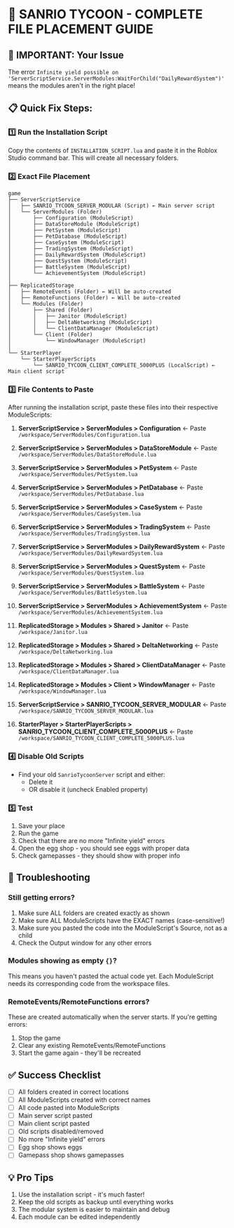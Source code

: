# 📁 SANRIO TYCOON - COMPLETE FILE PLACEMENT GUIDE

## 🚨 IMPORTANT: Your Issue
The error `Infinite yield possible on 'ServerScriptService.ServerModules:WaitForChild("DailyRewardSystem")'` means the modules aren't in the right place!

## 📋 Quick Fix Steps:

### 1️⃣ **Run the Installation Script**
Copy the contents of `INSTALLATION_SCRIPT.lua` and paste it in the Roblox Studio command bar. This will create all necessary folders.

### 2️⃣ **Exact File Placement**

```
game
├── ServerScriptService
│   ├── SANRIO_TYCOON_SERVER_MODULAR (Script) ← Main server script
│   └── ServerModules (Folder)
│       ├── Configuration (ModuleScript)
│       ├── DataStoreModule (ModuleScript)
│       ├── PetSystem (ModuleScript)
│       ├── PetDatabase (ModuleScript)
│       ├── CaseSystem (ModuleScript)
│       ├── TradingSystem (ModuleScript)
│       ├── DailyRewardSystem (ModuleScript)
│       ├── QuestSystem (ModuleScript)
│       ├── BattleSystem (ModuleScript)
│       └── AchievementSystem (ModuleScript)
│
├── ReplicatedStorage
│   ├── RemoteEvents (Folder) ← Will be auto-created
│   ├── RemoteFunctions (Folder) ← Will be auto-created
│   └── Modules (Folder)
│       ├── Shared (Folder)
│       │   ├── Janitor (ModuleScript)
│       │   ├── DeltaNetworking (ModuleScript)
│       │   └── ClientDataManager (ModuleScript)
│       └── Client (Folder)
│           └── WindowManager (ModuleScript)
│
└── StarterPlayer
    └── StarterPlayerScripts
        └── SANRIO_TYCOON_CLIENT_COMPLETE_5000PLUS (LocalScript) ← Main client script
```

### 3️⃣ **File Contents to Paste**

After running the installation script, paste these files into their respective ModuleScripts:

1. **ServerScriptService > ServerModules > Configuration** ← Paste `/workspace/ServerModules/Configuration.lua`
2. **ServerScriptService > ServerModules > DataStoreModule** ← Paste `/workspace/ServerModules/DataStoreModule.lua`
3. **ServerScriptService > ServerModules > PetSystem** ← Paste `/workspace/ServerModules/PetSystem.lua`
4. **ServerScriptService > ServerModules > PetDatabase** ← Paste `/workspace/ServerModules/PetDatabase.lua`
5. **ServerScriptService > ServerModules > CaseSystem** ← Paste `/workspace/ServerModules/CaseSystem.lua`
6. **ServerScriptService > ServerModules > TradingSystem** ← Paste `/workspace/ServerModules/TradingSystem.lua`
7. **ServerScriptService > ServerModules > DailyRewardSystem** ← Paste `/workspace/ServerModules/DailyRewardSystem.lua`
8. **ServerScriptService > ServerModules > QuestSystem** ← Paste `/workspace/ServerModules/QuestSystem.lua`
9. **ServerScriptService > ServerModules > BattleSystem** ← Paste `/workspace/ServerModules/BattleSystem.lua`
10. **ServerScriptService > ServerModules > AchievementSystem** ← Paste `/workspace/ServerModules/AchievementSystem.lua`

11. **ReplicatedStorage > Modules > Shared > Janitor** ← Paste `/workspace/Janitor.lua`
12. **ReplicatedStorage > Modules > Shared > DeltaNetworking** ← Paste `/workspace/DeltaNetworking.lua`
13. **ReplicatedStorage > Modules > Shared > ClientDataManager** ← Paste `/workspace/ClientDataManager.lua`
14. **ReplicatedStorage > Modules > Client > WindowManager** ← Paste `/workspace/WindowManager.lua`

15. **ServerScriptService > SANRIO_TYCOON_SERVER_MODULAR** ← Paste `/workspace/SANRIO_TYCOON_SERVER_MODULAR.lua`
16. **StarterPlayer > StarterPlayerScripts > SANRIO_TYCOON_CLIENT_COMPLETE_5000PLUS** ← Paste `/workspace/SANRIO_TYCOON_CLIENT_COMPLETE_5000PLUS.lua`

### 4️⃣ **Disable Old Scripts**
- Find your old `SanrioTycoonServer` script and either:
  - Delete it
  - OR disable it (uncheck Enabled property)

### 5️⃣ **Test**
1. Save your place
2. Run the game
3. Check that there are no more "Infinite yield" errors
4. Open the egg shop - you should see eggs with proper data
5. Check gamepasses - they should show with proper info

## 🔧 Troubleshooting

### Still getting errors?
1. Make sure ALL folders are created exactly as shown
2. Make sure ALL ModuleScripts have the EXACT names (case-sensitive!)
3. Make sure you pasted the code into the ModuleScript's Source, not as a child
4. Check the Output window for any other errors

### Modules showing as empty `{}`?
This means you haven't pasted the actual code yet. Each ModuleScript needs its corresponding code from the workspace files.

### RemoteEvents/RemoteFunctions errors?
These are created automatically when the server starts. If you're getting errors:
1. Stop the game
2. Clear any existing RemoteEvents/RemoteFunctions
3. Start the game again - they'll be recreated

## ✅ Success Checklist
- [ ] All folders created in correct locations
- [ ] All ModuleScripts created with correct names
- [ ] All code pasted into ModuleScripts
- [ ] Main server script pasted
- [ ] Main client script pasted
- [ ] Old scripts disabled/removed
- [ ] No more "Infinite yield" errors
- [ ] Egg shop shows eggs
- [ ] Gamepass shop shows gamepasses

## 💡 Pro Tips
1. Use the installation script - it's much faster!
2. Keep the old scripts as backup until everything works
3. The modular system is easier to maintain and debug
4. Each module can be edited independently